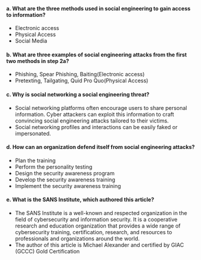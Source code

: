 #### a. What are the three methods used in social engineering to gain access to information?
-  Electronic access
- Physical Access
- Social Media

#### b. What are three examples of social engineering attacks from the first two methods in step 2a?
- Phishing, Spear Phishing, Baiting(Electronic access)
- Pretexting, Tailgating, Quid Pro Quo(Physical Access)

#### c. Why is social networking a social engineering threat?
- Social networking platforms often encourage users to share personal information. Cyber attackers can exploit this information to craft convincing social engineering attacks tailored to their victims.
- Social networking profiles and interactions can be easily faked or impersonated.

#### d. How can an organization defend itself from social engineering attacks?
- Plan the training
- Perform the personality testing
- Design the security awareness program
- Develop the security awareness training
- Implement the security awareness training

#### e. What is the SANS Institute, which authored this article?
- The SANS Institute is a well-known and respected organization in the field of cybersecurity and information security. It is a cooperative research and education organization that provides a wide range of cybersecurity training, certification, research, and resources to professionals and organizations around the world.
- The author of this article is Michael Alexander and certified by GIAC (GCCC) Gold Certification
